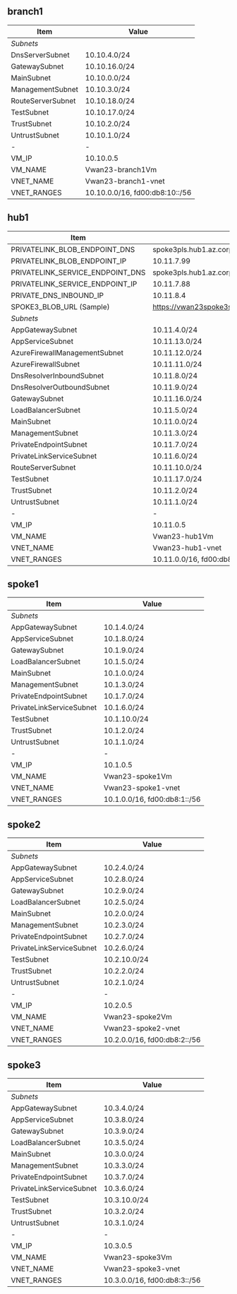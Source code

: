 

## branch1

| Item    | Value  |
|--------|--------|
| *Subnets*|        |
| DnsServerSubnet   | 10.10.4.0/24   |
| GatewaySubnet   | 10.10.16.0/24   |
| MainSubnet   | 10.10.0.0/24   |
| ManagementSubnet   | 10.10.3.0/24   |
| RouteServerSubnet   | 10.10.18.0/24   |
| TestSubnet   | 10.10.17.0/24   |
| TrustSubnet   | 10.10.2.0/24   |
| UntrustSubnet   | 10.10.1.0/24   |
| - | -  |
| VM_IP   | 10.10.0.5   |
| VM_NAME   | Vwan23-branch1Vm   |
| VNET_NAME   | Vwan23-branch1-vnet   |
| VNET_RANGES   | 10.10.0.0/16, fd00:db8:10::/56   |

## hub1

| Item    | Value  |
|--------|--------|
| PRIVATELINK_BLOB_ENDPOINT_DNS   | spoke3pls.hub1.az.corp   |
| PRIVATELINK_BLOB_ENDPOINT_IP   | 10.11.7.99   |
| PRIVATELINK_SERVICE_ENDPOINT_DNS   | spoke3pls.hub1.az.corp   |
| PRIVATELINK_SERVICE_ENDPOINT_IP   | 10.11.7.88   |
| PRIVATE_DNS_INBOUND_IP   | 10.11.8.4   |
| SPOKE3_BLOB_URL (Sample)   | https://vwan23spoke3sab567.blob.core.windows.net/spoke3/spoke3.txt   |
| *Subnets*|        |
| AppGatewaySubnet   | 10.11.4.0/24   |
| AppServiceSubnet   | 10.11.13.0/24   |
| AzureFirewallManagementSubnet   | 10.11.12.0/24   |
| AzureFirewallSubnet   | 10.11.11.0/24   |
| DnsResolverInboundSubnet   | 10.11.8.0/24   |
| DnsResolverOutboundSubnet   | 10.11.9.0/24   |
| GatewaySubnet   | 10.11.16.0/24   |
| LoadBalancerSubnet   | 10.11.5.0/24   |
| MainSubnet   | 10.11.0.0/24   |
| ManagementSubnet   | 10.11.3.0/24   |
| PrivateEndpointSubnet   | 10.11.7.0/24   |
| PrivateLinkServiceSubnet   | 10.11.6.0/24   |
| RouteServerSubnet   | 10.11.10.0/24   |
| TestSubnet   | 10.11.17.0/24   |
| TrustSubnet   | 10.11.2.0/24   |
| UntrustSubnet   | 10.11.1.0/24   |
| - | -  |
| VM_IP   | 10.11.0.5   |
| VM_NAME   | Vwan23-hub1Vm   |
| VNET_NAME   | Vwan23-hub1-vnet   |
| VNET_RANGES   | 10.11.0.0/16, fd00:db8:11::/56   |

## spoke1

| Item    | Value  |
|--------|--------|
| *Subnets*|        |
| AppGatewaySubnet   | 10.1.4.0/24   |
| AppServiceSubnet   | 10.1.8.0/24   |
| GatewaySubnet   | 10.1.9.0/24   |
| LoadBalancerSubnet   | 10.1.5.0/24   |
| MainSubnet   | 10.1.0.0/24   |
| ManagementSubnet   | 10.1.3.0/24   |
| PrivateEndpointSubnet   | 10.1.7.0/24   |
| PrivateLinkServiceSubnet   | 10.1.6.0/24   |
| TestSubnet   | 10.1.10.0/24   |
| TrustSubnet   | 10.1.2.0/24   |
| UntrustSubnet   | 10.1.1.0/24   |
| - | -  |
| VM_IP   | 10.1.0.5   |
| VM_NAME   | Vwan23-spoke1Vm   |
| VNET_NAME   | Vwan23-spoke1-vnet   |
| VNET_RANGES   | 10.1.0.0/16, fd00:db8:1::/56   |

## spoke2

| Item    | Value  |
|--------|--------|
| *Subnets*|        |
| AppGatewaySubnet   | 10.2.4.0/24   |
| AppServiceSubnet   | 10.2.8.0/24   |
| GatewaySubnet   | 10.2.9.0/24   |
| LoadBalancerSubnet   | 10.2.5.0/24   |
| MainSubnet   | 10.2.0.0/24   |
| ManagementSubnet   | 10.2.3.0/24   |
| PrivateEndpointSubnet   | 10.2.7.0/24   |
| PrivateLinkServiceSubnet   | 10.2.6.0/24   |
| TestSubnet   | 10.2.10.0/24   |
| TrustSubnet   | 10.2.2.0/24   |
| UntrustSubnet   | 10.2.1.0/24   |
| - | -  |
| VM_IP   | 10.2.0.5   |
| VM_NAME   | Vwan23-spoke2Vm   |
| VNET_NAME   | Vwan23-spoke2-vnet   |
| VNET_RANGES   | 10.2.0.0/16, fd00:db8:2::/56   |

## spoke3

| Item    | Value  |
|--------|--------|
| *Subnets*|        |
| AppGatewaySubnet   | 10.3.4.0/24   |
| AppServiceSubnet   | 10.3.8.0/24   |
| GatewaySubnet   | 10.3.9.0/24   |
| LoadBalancerSubnet   | 10.3.5.0/24   |
| MainSubnet   | 10.3.0.0/24   |
| ManagementSubnet   | 10.3.3.0/24   |
| PrivateEndpointSubnet   | 10.3.7.0/24   |
| PrivateLinkServiceSubnet   | 10.3.6.0/24   |
| TestSubnet   | 10.3.10.0/24   |
| TrustSubnet   | 10.3.2.0/24   |
| UntrustSubnet   | 10.3.1.0/24   |
| - | -  |
| VM_IP   | 10.3.0.5   |
| VM_NAME   | Vwan23-spoke3Vm   |
| VNET_NAME   | Vwan23-spoke3-vnet   |
| VNET_RANGES   | 10.3.0.0/16, fd00:db8:3::/56   |
